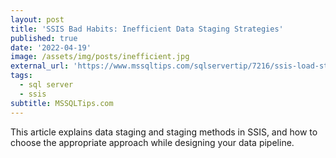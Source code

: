 ```yaml
---
layout: post
title: 'SSIS Bad Habits: Inefficient Data Staging Strategies'
published: true
date: '2022-04-19'
image: /assets/img/posts/inefficient.jpg
external_url: 'https://www.mssqltips.com/sqlservertip/7216/ssis-load-staging-data-flow-task-bulk-insert-task/?utm_source=HadiFadlallah'
tags:
  - sql server
  - ssis
subtitle: MSSQLTips.com
---
```

This article explains data staging and staging methods in SSIS, and how to choose the appropriate approach while designing your data pipeline.
